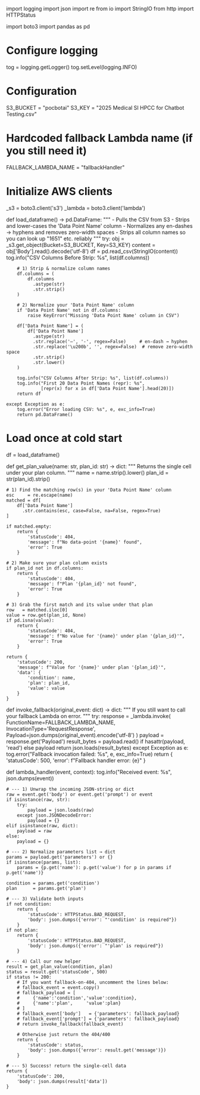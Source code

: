 import logging
import json
import re
from io import StringIO
from http import HTTPStatus

import boto3
import pandas as pd

# Configure logging
tog = logging.getLogger()
tog.setLevel(logging.INFO)

# Configuration
S3_BUCKET = "pocbotai"
S3_KEY    = "2025 Medical SI HPCC for Chatbot Testing.csv"
# Hardcoded fallback Lambda name (if you still need it)
FALLBACK_LAMBDA_NAME = "fallbackHandler"

# Initialize AWS clients
_s3     = boto3.client('s3')
_lambda = boto3.client('lambda')


def load_dataframe() -> pd.DataFrame:
    """
    - Pulls the CSV from S3
    - Strips and lower-cases the 'Data Point Name' column
    - Normalizes any en-dashes → hyphens and removes zero-width spaces
    - Strips all column names so you can look up "1651" etc. reliably
    """
    try:
        obj = _s3.get_object(Bucket=S3_BUCKET, Key=S3_KEY)
        content = obj['Body'].read().decode('utf-8')
        df = pd.read_csv(StringIO(content))
        tog.info("CSV Columns Before Strip: %s", list(df.columns))

        # 1) Strip & normalize column names
        df.columns = (
            df.columns
              .astype(str)
              .str.strip()
        )

        # 2) Normalize your 'Data Point Name' column
        if 'Data Point Name' not in df.columns:
            raise KeyError("Missing 'Data Point Name' column in CSV")
        
        df['Data Point Name'] = (
            df['Data Point Name']
              .astype(str)
              .str.replace('–', '-', regex=False)     # en-dash → hyphen
              .str.replace('\u200b', '', regex=False)  # remove zero-width space
              .str.strip()
              .str.lower()
        )

        tog.info("CSV Columns After Strip: %s", list(df.columns))
        tog.info("First 20 Data Point Names (repr): %s",
                 [repr(x) for x in df['Data Point Name'].head(20)])
        return df

    except Exception as e:
        tog.error("Error loading CSV: %s", e, exc_info=True)
        return pd.DataFrame()


# Load once at cold start
df = load_dataframe()


def get_plan_value(name: str, plan_id: str) -> dict:
    """
    Returns the single cell under your plan column.
    """
    name    = name.strip().lower()
    plan_id = str(plan_id).strip()

    # 1) Find the matching row(s) in your 'Data Point Name' column
    esc     = re.escape(name)
    matched = df[
        df['Data Point Name']
          .str.contains(esc, case=False, na=False, regex=True)
    ]

    if matched.empty:
        return {
            'statusCode': 404,
            'message': f"No data-point '{name}' found",
            'error': True
        }

    # 2) Make sure your plan column exists
    if plan_id not in df.columns:
        return {
            'statusCode': 404,
            'message': f"Plan '{plan_id}' not found",
            'error': True
        }

    # 3) Grab the first match and its value under that plan
    row   = matched.iloc[0]
    value = row.get(plan_id, None)
    if pd.isna(value):
        return {
            'statusCode': 404,
            'message': f"No value for '{name}' under plan '{plan_id}'",
            'error': True
        }

    return {
        'statusCode': 200,
        'message': f"Value for '{name}' under plan '{plan_id}'",
        'data': {
            'condition': name,
            'plan': plan_id,
            'value': value
        }
    }


def invoke_fallback(original_event: dict) -> dict:
    """
    If you still want to call your fallback Lambda on error.
    """
    try:
        response = _lambda.invoke(
            FunctionName=FALLBACK_LAMBDA_NAME,
            InvocationType='RequestResponse',
            Payload=json.dumps(original_event).encode('utf-8')
        )
        payload = response.get('Payload')
        result_bytes = payload.read() if hasattr(payload, 'read') else payload
        return json.loads(result_bytes)
    except Exception as e:
        tog.error("Fallback invocation failed: %s", e, exc_info=True)
        return {
            'statusCode': 500,
            'error': f"Fallback handler error: {e}"
        }


def lambda_handler(event, context):
    tog.info("Received event: %s", json.dumps(event))

    # --- 1) Unwrap the incoming JSON-string or dict
    raw = event.get('body') or event.get('prompt') or event
    if isinstance(raw, str):
        try:
            payload = json.loads(raw)
        except json.JSONDecodeError:
            payload = {}
    elif isinstance(raw, dict):
        payload = raw
    else:
        payload = {}

    # --- 2) Normalize parameters list → dict
    params = payload.get('parameters') or {}
    if isinstance(params, list):
        params = {p.get('name'): p.get('value') for p in params if p.get('name')}

    condition = params.get('condition')
    plan      = params.get('plan')

    # --- 3) Validate both inputs
    if not condition:
        return {
            'statusCode': HTTPStatus.BAD_REQUEST,
            'body': json.dumps({'error': "'condition' is required"})
        }
    if not plan:
        return {
            'statusCode': HTTPStatus.BAD_REQUEST,
            'body': json.dumps({'error': "'plan' is required"})
        }

    # --- 4) Call our new helper
    result = get_plan_value(condition, plan)
    status = result.get('statusCode', 500)
    if status != 200:
        # If you want fallback-on-404, uncomment the lines below:
        # fallback_event = event.copy()
        # fallback_payload = [
        #     {'name':'condition','value':condition},
        #     {'name':'plan',     'value':plan}
        # ]
        # fallback_event['body']   = {'parameters': fallback_payload}
        # fallback_event['prompt'] = {'parameters': fallback_payload}
        # return invoke_fallback(fallback_event)

        # Otherwise just return the 404/400
        return {
            'statusCode': status,
            'body': json.dumps({'error': result.get('message')})
        }

    # --- 5) Success! return the single-cell data
    return {
        'statusCode': 200,
        'body': json.dumps(result['data'])
    }
